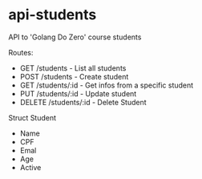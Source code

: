 # api-students
API to 'Golang Do Zero' course students

Routes:
- GET  /students       - List all students
- POST /students       - Create student
- GET  /students/:id   - Get infos from a specific student
- PUT  /students/:id   - Update student
- DELETE /students/:id - Delete Student

Struct Student
- Name
- CPF
- Emal
- Age
- Active